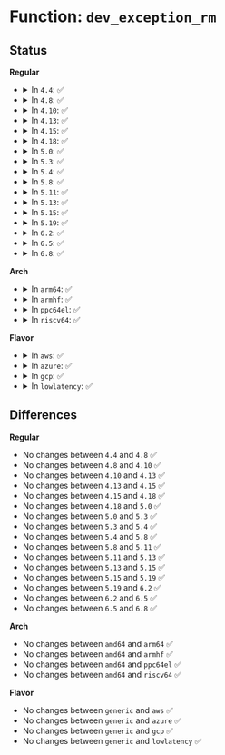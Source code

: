 # Function: <code>dev_exception_rm</code>

## Status
<b>Regular</b>
<ul>
<li>
<details>
<summary>In <code>4.4</code>: ✅</summary>

```c
void dev_exception_rm(struct dev_cgroup *dev_cgroup, struct dev_exception_item *ex);
```

**Collision:** Unique Static

**Inline:** No

**Transformation:** False

**Instances:**

```
In security/device_cgroup.c (ffffffff81395890)
Location: security/device_cgroup.c:126
Inline: False
Direct callers:
  - security/device_cgroup.c:devcgroup_access_write
  - security/device_cgroup.c:devcgroup_access_write
  - security/device_cgroup.c:devcgroup_access_write
  - security/device_cgroup.c:devcgroup_access_write
```
**Symbols:**

```
ffffffff81395890-ffffffff81395935: dev_exception_rm (STB_LOCAL)
```
</details>
</li>
<li>
<details>
<summary>In <code>4.8</code>: ✅</summary>

```c
void dev_exception_rm(struct dev_cgroup *dev_cgroup, struct dev_exception_item *ex);
```

**Collision:** Unique Static

**Inline:** No

**Transformation:** False

**Instances:**

```
In security/device_cgroup.c (ffffffff813d15d0)
Location: security/device_cgroup.c:126
Inline: False
Direct callers:
  - security/device_cgroup.c:devcgroup_access_write
  - security/device_cgroup.c:devcgroup_access_write
  - security/device_cgroup.c:devcgroup_access_write
  - security/device_cgroup.c:devcgroup_access_write
```
**Symbols:**

```
ffffffff813d15d0-ffffffff813d1676: dev_exception_rm (STB_LOCAL)
```
</details>
</li>
<li>
<details>
<summary>In <code>4.10</code>: ✅</summary>

```c
void dev_exception_rm(struct dev_cgroup *dev_cgroup, struct dev_exception_item *ex);
```

**Collision:** Unique Static

**Inline:** No

**Transformation:** False

**Instances:**

```
In security/device_cgroup.c (ffffffff813e8d00)
Location: security/device_cgroup.c:126
Inline: False
Direct callers:
  - security/device_cgroup.c:devcgroup_access_write
  - security/device_cgroup.c:devcgroup_access_write
  - security/device_cgroup.c:devcgroup_access_write
  - security/device_cgroup.c:devcgroup_access_write
```
**Symbols:**

```
ffffffff813e8d00-ffffffff813e8da6: dev_exception_rm (STB_LOCAL)
```
</details>
</li>
<li>
<details>
<summary>In <code>4.13</code>: ✅</summary>

```c
void dev_exception_rm(struct dev_cgroup *dev_cgroup, struct dev_exception_item *ex);
```

**Collision:** Unique Static

**Inline:** No

**Transformation:** False

**Instances:**

```
In security/device_cgroup.c (ffffffff813f50c0)
Location: security/device_cgroup.c:126
Inline: False
Direct callers:
  - security/device_cgroup.c:devcgroup_access_write
  - security/device_cgroup.c:devcgroup_access_write
  - security/device_cgroup.c:devcgroup_access_write
  - security/device_cgroup.c:devcgroup_access_write
```
**Symbols:**

```
ffffffff813f50c0-ffffffff813f5167: dev_exception_rm (STB_LOCAL)
```
</details>
</li>
<li>
<details>
<summary>In <code>4.15</code>: ✅</summary>

```c
void dev_exception_rm(struct dev_cgroup *dev_cgroup, struct dev_exception_item *ex);
```

**Collision:** Unique Static

**Inline:** No

**Transformation:** False

**Instances:**

```
In security/device_cgroup.c (ffffffff8141d280)
Location: security/device_cgroup.c:118
Inline: False
Direct callers:
  - security/device_cgroup.c:devcgroup_access_write
  - security/device_cgroup.c:devcgroup_access_write
  - security/device_cgroup.c:devcgroup_access_write
  - security/device_cgroup.c:devcgroup_access_write
```
**Symbols:**

```
ffffffff8141d280-ffffffff8141d327: dev_exception_rm (STB_LOCAL)
```
</details>
</li>
<li>
<details>
<summary>In <code>4.18</code>: ✅</summary>

```c
void dev_exception_rm(struct dev_cgroup *dev_cgroup, struct dev_exception_item *ex);
```

**Collision:** Unique Static

**Inline:** No

**Transformation:** False

**Instances:**

```
In security/device_cgroup.c (ffffffff8144f540)
Location: security/device_cgroup.c:118
Inline: False
Direct callers:
  - security/device_cgroup.c:devcgroup_access_write
  - security/device_cgroup.c:devcgroup_access_write
  - security/device_cgroup.c:devcgroup_access_write
  - security/device_cgroup.c:devcgroup_access_write
```
**Symbols:**

```
ffffffff8144f540-ffffffff8144f5e7: dev_exception_rm (STB_LOCAL)
```
</details>
</li>
<li>
<details>
<summary>In <code>5.0</code>: ✅</summary>

```c
void dev_exception_rm(struct dev_cgroup *dev_cgroup, struct dev_exception_item *ex);
```

**Collision:** Unique Static

**Inline:** No

**Transformation:** False

**Instances:**

```
In security/device_cgroup.c (ffffffff8146c520)
Location: security/device_cgroup.c:118
Inline: False
Direct callers:
  - security/device_cgroup.c:devcgroup_access_write
  - security/device_cgroup.c:devcgroup_access_write
  - security/device_cgroup.c:devcgroup_access_write
  - security/device_cgroup.c:devcgroup_access_write
```
**Symbols:**

```
ffffffff8146c520-ffffffff8146c5c7: dev_exception_rm (STB_LOCAL)
```
</details>
</li>
<li>
<details>
<summary>In <code>5.3</code>: ✅</summary>

```c
void dev_exception_rm(struct dev_cgroup *dev_cgroup, struct dev_exception_item *ex);
```

**Collision:** Unique Static

**Inline:** No

**Transformation:** False

**Instances:**

```
In security/device_cgroup.c (ffffffff81499c10)
Location: security/device_cgroup.c:117
Inline: False
Direct callers:
  - security/device_cgroup.c:devcgroup_access_write
  - security/device_cgroup.c:devcgroup_access_write
  - security/device_cgroup.c:devcgroup_access_write
  - security/device_cgroup.c:devcgroup_access_write
```
**Symbols:**

```
ffffffff81499c10-ffffffff81499cc3: dev_exception_rm (STB_LOCAL)
```
</details>
</li>
<li>
<details>
<summary>In <code>5.4</code>: ✅</summary>

```c
void dev_exception_rm(struct dev_cgroup *dev_cgroup, struct dev_exception_item *ex);
```

**Collision:** Unique Static

**Inline:** No

**Transformation:** False

**Instances:**

```
In security/device_cgroup.c (ffffffff814b3e10)
Location: security/device_cgroup.c:117
Inline: False
Direct callers:
  - security/device_cgroup.c:devcgroup_access_write
  - security/device_cgroup.c:devcgroup_access_write
  - security/device_cgroup.c:devcgroup_access_write
  - security/device_cgroup.c:devcgroup_access_write
```
**Symbols:**

```
ffffffff814b3e10-ffffffff814b3ec3: dev_exception_rm (STB_LOCAL)
```
</details>
</li>
<li>
<details>
<summary>In <code>5.8</code>: ✅</summary>

```c
void dev_exception_rm(struct dev_cgroup *dev_cgroup, struct dev_exception_item *ex);
```

**Collision:** Unique Static

**Inline:** No

**Transformation:** False

**Instances:**

```
In security/device_cgroup.c (ffffffff815133b0)
Location: security/device_cgroup.c:119
Inline: False
Direct callers:
  - security/device_cgroup.c:devcgroup_update_access
  - security/device_cgroup.c:devcgroup_update_access
  - security/device_cgroup.c:propagate_exception
  - security/device_cgroup.c:revalidate_active_exceptions
```
**Symbols:**

```
ffffffff815133b0-ffffffff81513466: dev_exception_rm (STB_LOCAL)
```
</details>
</li>
<li>
<details>
<summary>In <code>5.11</code>: ✅</summary>

```c
void dev_exception_rm(struct dev_cgroup *dev_cgroup, struct dev_exception_item *ex);
```

**Collision:** Unique Static

**Inline:** No

**Transformation:** False

**Instances:**

```
In security/device_cgroup.c (ffffffff81530500)
Location: security/device_cgroup.c:119
Inline: False
Direct callers:
  - security/device_cgroup.c:devcgroup_update_access
  - security/device_cgroup.c:devcgroup_update_access
  - security/device_cgroup.c:propagate_exception
  - security/device_cgroup.c:revalidate_active_exceptions
```
**Symbols:**

```
ffffffff81530500-ffffffff815305b6: dev_exception_rm (STB_LOCAL)
```
</details>
</li>
<li>
<details>
<summary>In <code>5.13</code>: ✅</summary>

```c
void dev_exception_rm(struct dev_cgroup *dev_cgroup, struct dev_exception_item *ex);
```

**Collision:** Unique Static

**Inline:** No

**Transformation:** False

**Instances:**

```
In security/device_cgroup.c (ffffffff81536700)
Location: security/device_cgroup.c:119
Inline: False
Direct callers:
  - security/device_cgroup.c:devcgroup_update_access
  - security/device_cgroup.c:devcgroup_update_access
  - security/device_cgroup.c:propagate_exception
  - security/device_cgroup.c:propagate_exception
```
**Symbols:**

```
ffffffff81536700-ffffffff815367b3: dev_exception_rm (STB_LOCAL)
```
</details>
</li>
<li>
<details>
<summary>In <code>5.15</code>: ✅</summary>

```c
void dev_exception_rm(struct dev_cgroup *dev_cgroup, struct dev_exception_item *ex);
```

**Collision:** Unique Static

**Inline:** No

**Transformation:** False

**Instances:**

```
In security/device_cgroup.c (ffffffff81594e30)
Location: security/device_cgroup.c:119
Inline: False
Direct callers:
  - security/device_cgroup.c:devcgroup_update_access
  - security/device_cgroup.c:devcgroup_update_access
  - security/device_cgroup.c:propagate_exception
  - security/device_cgroup.c:propagate_exception
```
**Symbols:**

```
ffffffff81594e30-ffffffff81594ee3: dev_exception_rm (STB_LOCAL)
```
</details>
</li>
<li>
<details>
<summary>In <code>5.19</code>: ✅</summary>

```c
void dev_exception_rm(struct dev_cgroup *dev_cgroup, struct dev_exception_item *ex);
```

**Collision:** Unique Static

**Inline:** No

**Transformation:** False

**Instances:**

```
In security/device_cgroup.c (ffffffff81636fd0)
Location: security/device_cgroup.c:120
Inline: False
Direct callers:
  - security/device_cgroup.c:devcgroup_update_access
  - security/device_cgroup.c:devcgroup_update_access
  - security/device_cgroup.c:propagate_exception
  - security/device_cgroup.c:propagate_exception
```
**Symbols:**

```
ffffffff81636fd0-ffffffff81637089: dev_exception_rm (STB_LOCAL)
```
</details>
</li>
<li>
<details>
<summary>In <code>6.2</code>: ✅</summary>

```c
void dev_exception_rm(struct dev_cgroup *dev_cgroup, struct dev_exception_item *ex);
```

**Collision:** Unique Static

**Inline:** No

**Transformation:** False

**Instances:**

```
In security/device_cgroup.c (ffffffff816ee210)
Location: security/device_cgroup.c:131
Inline: False
Direct callers:
  - security/device_cgroup.c:devcgroup_update_access
  - security/device_cgroup.c:devcgroup_update_access
  - security/device_cgroup.c:propagate_exception
  - security/device_cgroup.c:propagate_exception
```
**Symbols:**

```
ffffffff816ee210-ffffffff816ee2c9: dev_exception_rm (STB_LOCAL)
```
</details>
</li>
<li>
<details>
<summary>In <code>6.5</code>: ✅</summary>

```c
void dev_exception_rm(struct dev_cgroup *dev_cgroup, struct dev_exception_item *ex);
```

**Collision:** Unique Static

**Inline:** No

**Transformation:** False

**Instances:**

```
In security/device_cgroup.c (ffffffff817286a0)
Location: security/device_cgroup.c:131
Inline: False
Direct callers:
  - security/device_cgroup.c:devcgroup_update_access
  - security/device_cgroup.c:devcgroup_update_access
  - security/device_cgroup.c:propagate_exception
  - security/device_cgroup.c:propagate_exception
```
**Symbols:**

```
ffffffff817286a0-ffffffff81728754: dev_exception_rm (STB_LOCAL)
```
</details>
</li>
<li>
<details>
<summary>In <code>6.8</code>: ✅</summary>

```c
void dev_exception_rm(struct dev_cgroup *dev_cgroup, struct dev_exception_item *ex);
```

**Collision:** Unique Static

**Inline:** No

**Transformation:** False

**Instances:**

```
In security/device_cgroup.c (ffffffff817699d0)
Location: security/device_cgroup.c:131
Inline: False
Direct callers:
  - security/device_cgroup.c:devcgroup_update_access
  - security/device_cgroup.c:devcgroup_update_access
  - security/device_cgroup.c:propagate_exception
  - security/device_cgroup.c:propagate_exception
```
**Symbols:**

```
ffffffff817699d0-ffffffff81769a84: dev_exception_rm (STB_LOCAL)
```
</details>
</li>
</ul>
<b>Arch</b>
<ul>
<li>
<details>
<summary>In <code>arm64</code>: ✅</summary>

```c
void dev_exception_rm(struct dev_cgroup *dev_cgroup, struct dev_exception_item *ex);
```

**Collision:** Unique Static

**Inline:** No

**Transformation:** False

**Instances:**

```
In security/device_cgroup.c (ffff8000105abcc0)
Location: security/device_cgroup.c:117
Inline: False
Direct callers:
  - security/device_cgroup.c:devcgroup_access_write
  - security/device_cgroup.c:devcgroup_access_write
  - security/device_cgroup.c:devcgroup_access_write
  - security/device_cgroup.c:devcgroup_access_write
```
**Symbols:**

```
ffff8000105abcc0-ffff8000105abd90: dev_exception_rm (STB_LOCAL)
```
</details>
</li>
<li>
<details>
<summary>In <code>armhf</code>: ✅</summary>

```c
void dev_exception_rm(struct dev_cgroup *dev_cgroup, struct dev_exception_item *ex);
```

**Collision:** Unique Static

**Inline:** No

**Transformation:** False

**Instances:**

```
In security/device_cgroup.c (c075b7b4)
Location: security/device_cgroup.c:117
Inline: False
Direct callers:
  - security/device_cgroup.c:devcgroup_access_write
  - security/device_cgroup.c:devcgroup_access_write
  - security/device_cgroup.c:devcgroup_access_write
  - security/device_cgroup.c:devcgroup_access_write
```
**Symbols:**

```
c075b7b4-c075b878: dev_exception_rm (STB_LOCAL)
```
</details>
</li>
<li>
<details>
<summary>In <code>ppc64el</code>: ✅</summary>

```c
void dev_exception_rm(struct dev_cgroup *dev_cgroup, struct dev_exception_item *ex);
```

**Collision:** Unique Static

**Inline:** No

**Transformation:** False

**Instances:**

```
In security/device_cgroup.c (c000000000729e60)
Location: security/device_cgroup.c:117
Inline: False
Direct callers:
  - security/device_cgroup.c:devcgroup_access_write
  - security/device_cgroup.c:devcgroup_access_write
  - security/device_cgroup.c:devcgroup_access_write
  - security/device_cgroup.c:devcgroup_access_write
```
**Symbols:**

```
c000000000729e60-c000000000729f80: dev_exception_rm (STB_LOCAL)
```
</details>
</li>
<li>
<details>
<summary>In <code>riscv64</code>: ✅</summary>

```c
void dev_exception_rm(struct dev_cgroup *dev_cgroup, struct dev_exception_item *ex);
```

**Collision:** Unique Static

**Inline:** No

**Transformation:** False

**Instances:**

```
In security/device_cgroup.c (ffffffe0003f46a6)
Location: security/device_cgroup.c:117
Inline: False
Direct callers:
  - security/device_cgroup.c:devcgroup_access_write
  - security/device_cgroup.c:devcgroup_access_write
  - security/device_cgroup.c:devcgroup_access_write
  - security/device_cgroup.c:devcgroup_access_write
```
**Symbols:**

```
ffffffe0003f46a6-ffffffe0003f4756: dev_exception_rm (STB_LOCAL)
```
</details>
</li>
</ul>
<b>Flavor</b>
<ul>
<li>
<details>
<summary>In <code>aws</code>: ✅</summary>

```c
void dev_exception_rm(struct dev_cgroup *dev_cgroup, struct dev_exception_item *ex);
```

**Collision:** Unique Static

**Inline:** No

**Transformation:** False

**Instances:**

```
In security/device_cgroup.c (ffffffff814ac3f0)
Location: security/device_cgroup.c:117
Inline: False
Direct callers:
  - security/device_cgroup.c:devcgroup_access_write
  - security/device_cgroup.c:devcgroup_access_write
  - security/device_cgroup.c:devcgroup_access_write
  - security/device_cgroup.c:devcgroup_access_write
```
**Symbols:**

```
ffffffff814ac3f0-ffffffff814ac4a3: dev_exception_rm (STB_LOCAL)
```
</details>
</li>
<li>
<details>
<summary>In <code>azure</code>: ✅</summary>

```c
void dev_exception_rm(struct dev_cgroup *dev_cgroup, struct dev_exception_item *ex);
```

**Collision:** Unique Static

**Inline:** No

**Transformation:** False

**Instances:**

```
In security/device_cgroup.c (ffffffff8149ce10)
Location: security/device_cgroup.c:117
Inline: False
Direct callers:
  - security/device_cgroup.c:devcgroup_access_write
  - security/device_cgroup.c:devcgroup_access_write
  - security/device_cgroup.c:devcgroup_access_write
  - security/device_cgroup.c:devcgroup_access_write
```
**Symbols:**

```
ffffffff8149ce10-ffffffff8149cec3: dev_exception_rm (STB_LOCAL)
```
</details>
</li>
<li>
<details>
<summary>In <code>gcp</code>: ✅</summary>

```c
void dev_exception_rm(struct dev_cgroup *dev_cgroup, struct dev_exception_item *ex);
```

**Collision:** Unique Static

**Inline:** No

**Transformation:** False

**Instances:**

```
In security/device_cgroup.c (ffffffff814a8490)
Location: security/device_cgroup.c:117
Inline: False
Direct callers:
  - security/device_cgroup.c:devcgroup_access_write
  - security/device_cgroup.c:devcgroup_access_write
  - security/device_cgroup.c:devcgroup_access_write
  - security/device_cgroup.c:devcgroup_access_write
```
**Symbols:**

```
ffffffff814a8490-ffffffff814a8543: dev_exception_rm (STB_LOCAL)
```
</details>
</li>
<li>
<details>
<summary>In <code>lowlatency</code>: ✅</summary>

```c
void dev_exception_rm(struct dev_cgroup *dev_cgroup, struct dev_exception_item *ex);
```

**Collision:** Unique Static

**Inline:** No

**Transformation:** False

**Instances:**

```
In security/device_cgroup.c (ffffffff814c0e40)
Location: security/device_cgroup.c:117
Inline: False
Direct callers:
  - security/device_cgroup.c:devcgroup_access_write
  - security/device_cgroup.c:devcgroup_access_write
  - security/device_cgroup.c:devcgroup_access_write
  - security/device_cgroup.c:devcgroup_access_write
```
**Symbols:**

```
ffffffff814c0e40-ffffffff814c0ef3: dev_exception_rm (STB_LOCAL)
```
</details>
</li>
</ul>

## Differences
<b>Regular</b>
<ul>
<li>
No changes between <code>4.4</code> and <code>4.8</code> ✅
</li>
<li>
No changes between <code>4.8</code> and <code>4.10</code> ✅
</li>
<li>
No changes between <code>4.10</code> and <code>4.13</code> ✅
</li>
<li>
No changes between <code>4.13</code> and <code>4.15</code> ✅
</li>
<li>
No changes between <code>4.15</code> and <code>4.18</code> ✅
</li>
<li>
No changes between <code>4.18</code> and <code>5.0</code> ✅
</li>
<li>
No changes between <code>5.0</code> and <code>5.3</code> ✅
</li>
<li>
No changes between <code>5.3</code> and <code>5.4</code> ✅
</li>
<li>
No changes between <code>5.4</code> and <code>5.8</code> ✅
</li>
<li>
No changes between <code>5.8</code> and <code>5.11</code> ✅
</li>
<li>
No changes between <code>5.11</code> and <code>5.13</code> ✅
</li>
<li>
No changes between <code>5.13</code> and <code>5.15</code> ✅
</li>
<li>
No changes between <code>5.15</code> and <code>5.19</code> ✅
</li>
<li>
No changes between <code>5.19</code> and <code>6.2</code> ✅
</li>
<li>
No changes between <code>6.2</code> and <code>6.5</code> ✅
</li>
<li>
No changes between <code>6.5</code> and <code>6.8</code> ✅
</li>
</ul>
<b>Arch</b>
<ul>
<li>
No changes between <code>amd64</code> and <code>arm64</code> ✅
</li>
<li>
No changes between <code>amd64</code> and <code>armhf</code> ✅
</li>
<li>
No changes between <code>amd64</code> and <code>ppc64el</code> ✅
</li>
<li>
No changes between <code>amd64</code> and <code>riscv64</code> ✅
</li>
</ul>
<b>Flavor</b>
<ul>
<li>
No changes between <code>generic</code> and <code>aws</code> ✅
</li>
<li>
No changes between <code>generic</code> and <code>azure</code> ✅
</li>
<li>
No changes between <code>generic</code> and <code>gcp</code> ✅
</li>
<li>
No changes between <code>generic</code> and <code>lowlatency</code> ✅
</li>
</ul>
